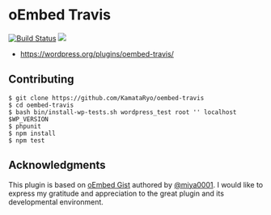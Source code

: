 # oEmbed Travis

[![Build Status](https://travis-ci.org/KamataRyo/oembed-travis.svg)](https://travis-ci.org/KamataRyo/oembed-travis)
[![](https://img.shields.io/wordpress/v/oembed-travis.svg)](https://wordpress.org/plugins/oembed-travis/)

* https://wordpress.org/plugins/oembed-travis/

## Contributing

```
$ git clone https://github.com/KamataRyo/oembed-travis
$ cd oembed-travis
$ bash bin/install-wp-tests.sh wordpress_test root '' localhost $WP_VERSION
$ phpunit
$ npm install
$ npm test
```

## Acknowledgments

This plugin is based on [oEmbed Gist](https://wordpress.org/plugins/oembed-gist/) authored by [@miya0001](https://github.com/miya0001). I would like to express my gratitude and appreciation to the great plugin and its developmental environment.
